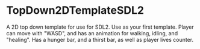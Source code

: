 # TopDown2DTemplateSDL2
 A 2D top down template for use for SDL2. Use as your first template. Player can move with "WASD", and has an animation for walking, idling, and "healing". Has a hunger bar, and a thirst bar, as well as player lives counter.
